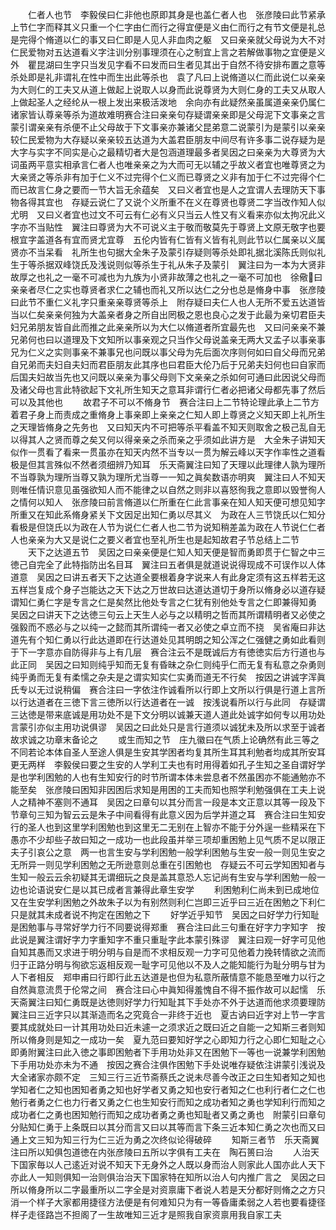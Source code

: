 <!-- { "loadSidebar": true } -->
　　仁者人也节　李毅侯曰仁非他也原即其身是也盖仁者人也　张彦陵曰此节紧承上节仁字而释其义只重一个仁字由仁而行之得宜便是义由仁而行之有节文便是礼总是完得个脩道以仁的事又曰仁即是人见人非血肉之躯　又曰亲亲就父母说为大不对仁民爱物对五达道看义字注训分别事理须在心之制宜上言之若解做事物之宜便是义外　瞿昆湖曰生字只当发见字看不曰发而曰生者见其出于自然不待安排布置之意等杀处即是礼非谓礼在性中而生出此等杀也　袁了凡曰上说脩道以仁而此说仁以亲亲为大则仁的工夫又从道上做起上说取人以身而此说尊贤为大则仁身的工夫又从取人上做起圣人之经纶从一根上发出来极活泼地　余向亦有此疑然亲虽属道亲亲仍属仁诸家皆认尊亲等杀为道故难明赛合注曰亲亲句存疑谓亲亲即是父母泥下文事亲之言蒙引谓亲亲有杀便不止父母故于下文事亲亦兼诸父昆弟意二说蒙引为是蒙引以亲亲较仁民爱物为大存疑以亲亲较五达道为大盖君臣朋友中间尽有许多事二说存疑为是大字与实字不同实是心之最精切者大是包涵道理最多者吴因之曰亲亲为大尊贤为大词虽两平意实相承言仁者人也唯亲亲之为大而可无以辅之乎故义者宜也唯尊贤之为大亲贤之等杀非有加于仁义不过完得个仁义而已尊贤之义非有加于仁不过完得个仁而已故言仁身之要而一节大旨无余蕴矣　又曰义者宜也是人之宜谓人去理防天下事物各得其宜也　存疑云说仁了又说个义所重不在义在尊贤也尊贤二字当改作知人似尤明　又曰义者宜也过文不可云有仁必有义只当云人性又有义看来亦似太拘况此义字亦不当贴性　翼注曰尊贤为大不可说义主于敬而敬莫先于尊贤上文原无敬字也要根宜字盖道各有宜而贤尤宜尊　五伦内皆有仁皆有义皆有礼则此节以仁属亲以义属贤亦不当呆看　礼所生也句据大全朱子及蒙引存疑则等杀处即礼据北溪陈氏则似礼生于等杀据双峰饶氏及浅说则似等杀生于礼从朱子及蒙引　翼注曰为一本为大贤非故厚之也礼之一毫不可减也为九族为小贤非故薄之也礼之一毫不可加也　徐儆曰亲亲者尽仁之实也尊贤者求仁之辅也而礼又所以达仁之分也总是脩身中事　张彦陵曰此节不重仁义礼字只重亲亲尊贤等杀上　附存疑曰夫仁人也人无所不爱五达道皆当以仁矣亲亲何独为大盖亲者身之所自出罔极之恩也良心之发于此最为亲切君臣夫妇兄弟朋友皆自此而推之此亲亲所以为大仁以脩道者所宜最先也　又曰问亲亲不兼兄弟何也曰以道理及下文知所以事亲观之只当作父母说盖亲无两大又孟子以事亲事兄为仁义之实则事亲不兼事兄也问既以事父母为先后面次序则何如曰自父母而兄弟自兄弟而夫妇自夫妇而君臣朋友此其序也曰君臣大伦乃后于兄弟夫妇何也曰自家而后国夫妇故当先也又问既以亲亲为事父母则下文亲亲之杀如何可通曰此因说父母而及诸父母也言此特欲起下文礼所生知天之意耳非谓行仁者必把诸父母都先事了然后可以及其他也
　　故君子不可以不脩身节　赛合注曰上二节特论理此承上二节方着君子身上而责成之重脩身上事亲即上亲亲之仁知人即上尊贤之义知天即上礼所生之天理皆脩身之先务也　又曰知天内不可把等杀平看盖不知天则取舍之极己乱自无以得其人之贤而尊之矣又何以得亲亲之杀而亲之乎须如此讲方是　大全朱子讲知天似作一贯看了看来一贯虽亦在知天内然不当专以一贯为解云峰以天字作率性之道看极是但其言殊似不然者须细辨乃知耳　乐天斋翼注曰知了天理以此理律人孰为理所不当尊孰为理所当尊又孰为理所尤当尊一一知之眞矣数语亦明爽　翼注曰人不知天则唯任情识意见虽强欲知人而不能律之以自然之则非以喜怒徇我之意即以毁誉徇人之情何以知人　张彦陵曰前言脩道以仁所重在仁此言事亲在知人知天便可想见知字所重又在知此系脩身紧关下文因足出知仁勇以尽其义　为政在人三节饶氏以仁知分看极是但饶氏以为政在人节为说仁仁者人也二节为说知稍差盖为政在人节说仁仁者人也亲亲为大又是说仁之要义者宜也至礼所生也是起知故君子节总结上二节
　　天下之达道五节　吴因之曰亲亲便是仁知人知天便是智而勇即贯于仁智之中三徳己自完全了此特指防出名目耳　翼注曰五者俱是就道说说得现成不可误作以人体道意　吴因之曰讲五者天下之达道全要根着身字说来人有此身定须有这五样若无这五样岂复成个身子岂能达之天下达之万世故曰达道达道切于身所以脩身必以道存疑谓知仁勇仁字是专言之仁是矣然比他处专言之仁犹有别他处专言之仁即兼得知勇　吴因之曰讲天下之达徳三句云上天生人必与之以精明之哲而其所谓精明者又必使之强毅而不惑必与之以纯一之懿而其所谓纯一者又必使之卓立而不挠　吴省庵曰非达道先有个知仁勇以行此达道即在行达道处见其明朗之知公浑之仁强健之勇如此看则于下一字意亦自防得非与上有几层　赛合注云不是既诚后方有徳徳实后方行道也与此正同　吴因之曰知则纯乎知而无复有昏昧之杂仁则纯乎仁而无复有私意之杂勇则纯乎勇而无复有柔懦之杂夫是之谓实知实仁实勇而道无不行矣　按因之讲诚字浑眞氏专以无过说稍偏　赛合注曰一字依注作诚看所以行即上文所以行俱是行道上言所以行达道者在三徳下言三徳所以行达道者在一诚　按浅说看所以行与此同　存疑谓三达徳是带来底诚是用功处不是下文分明以诚兼天道人道此处诚字如何专以用功处言蒙引亦似主用功说俱谬　吴因之曰此处只是言行道须以诚犹未及所以求至于诚者故求诚之功章末备论之
　　或生而知之节　庄九徽曰在气质上论确然有此三等之不同若论本体自圣人至途人俱是生安其学困者均复其所生耳其利勉者均成其所安耳更无两样　李毅侯曰要之生安的人学利工夫也有时用得着如孔子生知之圣自谓好学是也学利困勉的人也有生知安行的时节所谓本体未尝息者不然虽困亦不能通勉亦不能至矣　张彦陵曰困知非因困后求知是用困的工夫而知也照学利勉强俱在工夫上说人之精神不塞则不通耳　吴因之曰章句以其分而言一段是本文正意以其等一段及下节章句三知为智云云是朱子中间看得有此意义因为后学并道之耳　赛合注曰生知安行的圣人也到这里学利困勉也到这里无二无别在上智亦不能于分外逞一些精采在下愚亦不少却些子故曰知之一成功一也此段虽并举三项却重困勉上见气质不足以限正夫子引哀公之意　两一也言生安与学利困勉一般学利困勉与生安一般一则见生安之无所异一则见学利困勉之无所逊意则总重在引困勉也　存疑云不可云学知困知者与生知一般云云余初疑其无谓细玩之良是盖其意恐人忘记尚有生安与学利困勉一般一边也论语说安仁是以其已成者言兼得此章生安学
　　利困勉利仁尚未到已成地位又在生安学利困勉之外故朱子以为有别然则利仁岂即三近乎曰三近在困勉之下利仁只是就其未成者说不拘定在困勉之下
　　好学近乎知节　吴因之曰好学力行知耻是困勉事与寻常好学力行不同要说得郑重　赛合注曰此三句重在好字力字知字　按此说是翼注谓好字力字重知字不重只重耻字此本蒙引殊谬　翼注曰观一好字可见他自知其愚而又求进于明分明与自是而不求相反观一力字可见他着力挽转情欲之流而归于正路分明与徇欲忘返相反观一耻字可见他以不及人之能知能行为耻分明与甘为人下者相反　郑申甫曰行即行此五达道是也但为私意所蔽情意不能恳至唯力以行之自然眞意流贯于伦常之间　赛合注曰心中眞知得羞愧自不得不振作故可以起懦　乐天斋翼注曰知仁勇既是达徳则好学力行知耻其下手处亦不外于达道而他求须要理防　翼注曰三近字只以其渐造而名之究竟合一非终于近也　夏古讷曰近字对上节一字言要其成就处曰一计其用功处曰近未遽一之须求近之既曰近之自能一之知斯三者则知所以脩身则是知之一成功一矣　夏九范曰要知好学之心即知力行之心即仁知耻之心即勇附翼注曰此入徳之事即困勉者下手用功处非又在困勉下一等也一说兼学利困勉下手用功处亦未为不通　按因之赛合注俱作困勉下手处说唯存疑依注讲蒙引浅说及大全诸家亦颇不定　三知三行三近节斋蔡氏之说未尽善今改正之曰生知者知之知也学知者仁之知也困知者勇之知也好学者又勇之知也安行者知之仁也利行者仁之仁也勉行者勇之仁也力行者又勇之仁也生知安行而知之成功者知之勇也学知利行而知之成功者仁之勇也困知勉行而知之成功者勇之勇也知耻者又勇之勇也　附蒙引曰章句分贴知仁勇于上条既曰以其分而言又曰以其等而言下条三近本知仁勇之次也而又曰通上文三知为知三行为仁三近为勇之次终似论得破碎
　　知斯三者节　乐天斋翼注曰所以知俱包道徳在内张彦陵曰五所以字俱有工夫在　陶石篑曰治
　　人治天下国家毎以人己逺近对说不知天下无身外之人既以身而治人则家此人国亦此人天下亦此人一知则俱知一治则俱治治天下国家特在知所以治人句内推广言之　吴因之曰所以脩身所以二字最重所以二字全是对资禀庸下者说人若是天分都好则脩之之方只消一个样子大家都用捷径方法便是有何难知只为有一等昏庸柔弱之人若也要看捷径样子走径路岂不担阁了一生故唯知三近才是照我自家资禀用我自家工夫
